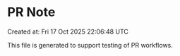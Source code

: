 # PR Note

Created at: Fri 17 Oct 2025 22:06:48 UTC

This file is generated to support testing of PR workflows.
